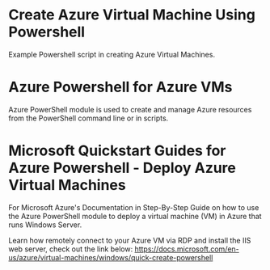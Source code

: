 # Create Azure Virtual Machine Using Powershell
Example Powershell script in creating Azure Virtual Machines. 


# Azure Powershell for Azure VMs
Azure PowerShell module is used to create and manage Azure resources from the PowerShell command line or in scripts. 

# Microsoft Quickstart Guides for Azure Powershell - Deploy Azure Virtual Machines 
For Microsoft Azure's Documentation in Step-By-Step Guide on how to use the Azure PowerShell module to deploy a virtual machine (VM) in Azure that runs Windows Server.

Learn how remotely connect to your Azure VM via RDP and install the IIS web server, check out the link below:
https://docs.microsoft.com/en-us/azure/virtual-machines/windows/quick-create-powershell 